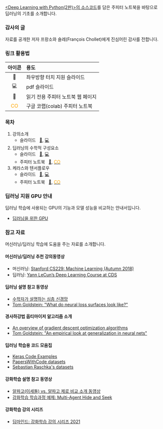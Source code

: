 [&lt;Deep Learning with Python(2판)&gt;의 소스코드](https://github.com/fchollet/deep-learning-with-python-notebooks)를 
담은 주피터 노트북을 바탕으로 딥러닝의 기초를 소개합니다.

### 감사의 글

자료를 공개한 저자 프랑소와 숄레(Fran&ccedil;ois Chollet)에게 진심어린 감사를 전합니다.

### 링크 활용법

| 아이콘 | 용도 |
| :---: | :--- |
| &#x1F4F1; | 좌우방향 터치 지원 슬라이드 |
| &#x1F4BB; | pdf 슬라이드 |
| &#x1F4D3; | 읽기 전용 주피터 노트북 웹 페이지 |
| <span style="color: orange;">CO</span> | 구글 코랩(colab) 주피터 노트북 |

### 목차

1. 강의소개
    - 슬라이드 &nbsp; [&#x1F4F1;](./slides/dlp01_what_is_deep_learning.slides.html), [&#x1F4BB;](./slides/dlp01_what_is_deep_learning_slides.pdf)
1. 딥러닝의 수학적 구성요소
    - 슬라이드 &nbsp; [&#x1F4F1;](./slides/dlp02_mathematical_building_blocks.slides.html), [&#x1F4BB;](./slides/dlp02_mathematical_building_blocks_slides.pdf)
    - 주피터 노트북 &nbsp; [&#x1F4D3;](./notebooks/dlp02_mathematical_building_blocks.html), [<span style="color: orange;">CO</span>](https://colab.research.google.com/github/codingalzi/dlp/blob/master/notebooks/dlp02_mathematical_building_blocks.ipynb)
1. 케라스와 텐서플로우
    - 슬라이드 &nbsp; [&#x1F4F1;](./slides/dlp03_introduction_to_keras_and_tf.slides.html), [&#x1F4BB;](./slides/dlp03_introduction_to_keras_and_tf_slides.pdf)
    - 주피터 노트북 &nbsp; [&#x1F4D3;](./notebooks/dlp03_introduction_to_keras_and_tf.html), [<span style="color: orange;">CO</span>](https://colab.research.google.com/github/codingalzi/dlp/blob/master/notebooks/dlp03_introduction_to_keras_and_tf.ipynb)

###  딥러닝 지원  GPU 안내

딥러닝 학습에 사용되는 GPU의 기능과 모델 성능을 비교하는 안내서입니다. 

- [딥러닝을 위한 GPU](https://timdettmers.com/2020/09/07/which-gpu-for-deep-learning/)

### 참고 자료

머신러닝/딥러닝 학습에 도움을 주는 자료를 소개합니다.

#### 머신러닝/딥러닝 추천 강의동영상
- 머신러닝: [Stanford CS229: Machine Learning (Autumn 2018)](https://www.youtube.com/watch?v=jGwO_UgTS7I&list=PLoROMvodv4rMiGQp3WXShtMGgzqpfVfbU)
- 딥러닝: [Yann LeCun’s Deep Learning Course at CDS](https://cds.nyu.edu/deep-learning/)

#### 딥러닝 설명 참고 동영상
- [수학자가 설명하는 심층 신경망](https://www.youtube.com/playlist?list=PLZHQObOWTQDNU6R1_67000Dx_ZCJB-3pi)
- [Tom Goldstein: "What do neural loss surfaces look like?"](https://youtu.be/78vq6kgsTa8?t=237)

#### 경사하강법 옵티마이저 알고리즘 소개
- [An overview of gradient descent optimization algorithms](https://ruder.io/optimizing-gradient-descent/index.html)
- [Tom Goldstein: "An empirical look at generalization in neural nets"](https://youtu.be/kcVWAKf7UAg?t=1304)

#### 딥러닝 학습용 코드 모음집
- [Keras Code Examples](https://keras.io/examples/)
- [PapersWithCode datasets](https://www.paperswithcode.com/datasets)
- [Sebastian Raschka's datasets](https://sebastianraschka.com/blog/2021/ml-dl-datasets.html)

#### 강화학습 설명 참고 동영상
- [알파고(이세돌) vs. 알파고 제로 비교 소개 동영상](https://www.youtube.com/watch?v=MgowR4pq3e8)
- [강화학습 학습과정 예제: Multi-Agent Hide and Seek](https://www.youtube.com/watch?v=kopoLzvh5jY)

#### 강화학습 강의 시리즈
- [딥마인드: 강화학습 강의 시리즈 2021](https://deepmind.com/learning-resources/reinforcement-learning-series-2021)
